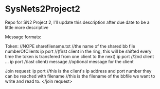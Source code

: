 # SysNets2Project2
Repo for SN2 Project 2, I'll update this description after due date to be a little more descriptive

Message formats:

Token:
<token>
//NOPE sharefilename.txt //the name of the shared bb file
numberOfClients
ip port //(first client in the ring, this will be shifted every time the token is transfered from one client to the next)
ip port //2nd client
...
ip port //last client)
message	//optional message for the client
</token>

Join request:
<join request>
ip port //this is the client's ip address and port number they can be reached with
filename //this is the filename of the bbfile we want to write and read to. 
</join request>